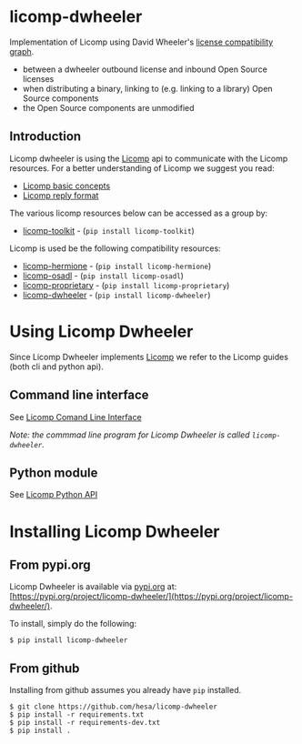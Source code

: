 # licomp-dwheeler

Implementation of Licomp using David Wheeler's [license compatibility graph](https://dwheeler.com/essays/floss-license-slide.html).

* between a dwheeler outbound license and inbound Open Source licenses
* when distributing a binary, linking to (e.g. linking to a library) Open Source components
* the Open Source components are unmodified

## Introduction 

Licomp dwheeler is using the [Licomp](https://github.com/hesa/licomp) api to communicate with the Licomp resources. For a better understanding of Licomp we suggest you read:

* [Licomp basic concepts](https://github.com/hesa/licomp/#licomp-concepts)
* [Licomp reply format](https://github.com/hesa/licomp/blob/main/docs/reply-format.md)

The various licomp resources below can be accessed as a group by:
* [licomp-toolkit](https://github.com/hesa/licomp-toolkit) - (`pip install licomp-toolkit`)

Licomp is used be the following compatibility resources:
* [licomp-hermione](https://github.com/hesa/licomp-hermione) - (`pip install licomp-hermione`)
* [licomp-osadl](https://github.com/hesa/licomp-osadl) - (`pip install licomp-osadl`)
* [licomp-proprietary](https://github.com/hesa/licomp-proprietary) - (`pip install licomp-proprietary`)
* [licomp-dwheeler](https://github.com/hesa/licomp-dwheeler) - (`pip install licomp-dwheeler`)

# Using Licomp Dwheeler

Since Licomp Dwheeler implements [Licomp](https://github.com/hesa/licomp) we refer to the Licomp guides (both cli and python api).

## Command line interface

See [Licomp Comand Line Interface](https://github.com/hesa/licomp/blob/main/docs/cli-guide.md)

_Note: the commmad line program for Licomp Dwheeler is called `licomp-dwheeler`._

## Python module

See [Licomp Python API](https://github.com/hesa/licomp/blob/main/docs/python-api.md)

# Installing Licomp Dwheeler

## From pypi.org

Licomp Dwheeler is available via [pypi.org](https://pypi.org/) at: [https://pypi.org/project/licomp-dwheeler/](https://pypi.org/project/licomp-dwheeler/).


To install, simply do the following:

```
$ pip install licomp-dwheeler
```

## From github

Installing from github assumes you already have `pip` installed.

```
$ git clone https://github.com/hesa/licomp-dwheeler
$ pip install -r requirements.txt
$ pip install -r requirements-dev.txt
$ pip install .
```
